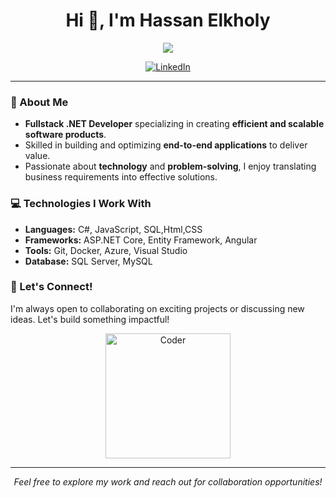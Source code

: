 <h1 align="center">Hi 👋, I'm Hassan Elkholy</h1>

<p align="center">
  <img src="https://readme-typing-svg.herokuapp.com?font=Roboto&size=24&color=00ADD8&center=true&vCenter=true&lines=Fullstack+.NET+Developer;Creating+Effective+Software+Solutions;Passionate+about+Tech" />
</p>

<p align="center">
  <a href="https://www.linkedin.com/in/hassan-el-kholy-692342326/" target="blank"><img src="https://img.shields.io/badge/LinkedIn-0077B5?style=for-the-badge&logo=linkedin&logoColor=white" alt="LinkedIn"/></a>
 
</p>

---

### 🚀 About Me
- **Fullstack .NET Developer** specializing in creating **efficient and scalable software products**.
- Skilled in building and optimizing **end-to-end applications** to deliver value.
- Passionate about **technology** and **problem-solving**, I enjoy translating business requirements into effective solutions.

### 💻 Technologies I Work With
- **Languages:** C#, JavaScript, SQL,Html,CSS
- **Frameworks:** ASP.NET Core, Entity Framework, Angular
- **Tools:** Git, Docker, Azure, Visual Studio
- **Database:** SQL Server, MySQL


### 🌟 Let's Connect!
I'm always open to collaborating on exciting projects or discussing new ideas. Let's build something impactful!

<p align="center">
  <img src="https://media.giphy.com/media/5VKbvrjxpVJCM/giphy.gif" width="200" alt="Coder" />
</p>

---

<p align="center">
  <em>Feel free to explore my work and reach out for collaboration opportunities!</em>
</p>
